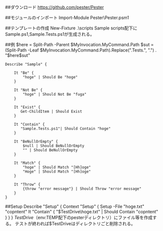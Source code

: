 ##ダウンロード
https://github.com/pester/Pester

##モジュールのインポート
	Import-Module Pester\Pester.psm1

##テンプレートの作成
	New-Fixture .\scripts Sample
scripts配下にSample.ps1,Sample.Tests.ps1が生成される。

##例
	$here = Split-Path -Parent $MyInvocation.MyCommand.Path
	$sut = (Split-Path -Leaf $MyInvocation.MyCommand.Path).Replace(".Tests.", ".")
	. "$here\$sut"
	
	Describe "Sample" {
	
	    It "Be" {
	        "hoge" | Should Be "hoge"
	    }
	
	    It "Not Be" {
	        "hoge" | Should Not Be "fuga"
	    }
	
	    It "Exist" {
	       Get-ChildItem | Should Exist
	    }
	
	    It "Contain" {
	       "Sample.Tests.ps1"| Should Contain "hoge"
	    }
	
	    It "BeNullOrEmpty" {
	        $null | Should BeNullOrEmpty
	        "" | Should BeNullOrEmpty
	    }
	    
	    It "Match" {
	        "hoge" | Should Match "[Hh]oge"
	        "Hoge" | Should Match "[Hh]oge"
	    }
	
	    It "Throw" {
	        {throw "error message"} | Should Throw "error message"
	    }
	}
	
##Setup
	Describe "Setup" {
	    Context "Setup" {
	        Setup -File "hoge.txt" "copntent"
	        It "Contain" {
	            "$TestDrive\hoge.txt" | Should Contain "copntent"
	       }
	    }
	}
$TestDrive（$env:TEMP配下のpesterディレクトリ）にファイル等を作成する。
テストが終われば$TestDriveはディレクトリごと削除される。
